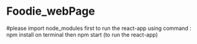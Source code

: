# Foodie_webPage
#please import  node_modules  first to run the react-app using command :
npm install on terminal 
then 
npm start (to run the react-app)
